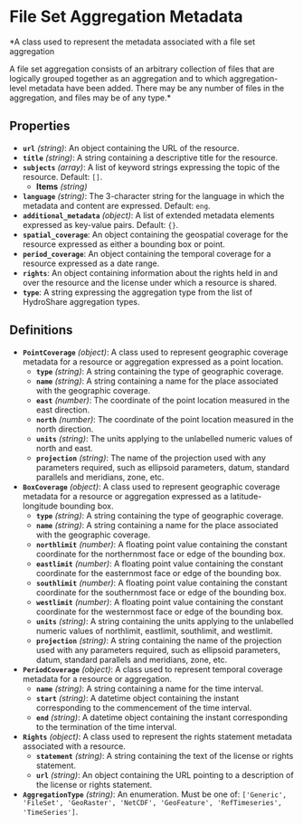 # File Set Aggregation Metadata

*A class used to represent the metadata associated with a file set aggregation

A file set aggregation consists of an arbitrary collection of files that are logically
grouped together as an aggregation and to which aggregation-level metadata have been
added. There may be any number of files in the aggregation, and files may be of any type.*

## Properties

- **`url`** *(string)*: An object containing the URL of the resource.
- **`title`** *(string)*: A string containing a descriptive title for the resource.
- **`subjects`** *(array)*: A list of keyword strings expressing the topic of the resource. Default: `[]`.
    - **Items** *(string)*
- **`language`** *(string)*: The 3-character string for the language in which the metadata and content are expressed. Default: `eng`.
- **`additional_metadata`** *(object)*: A list of extended metadata elements expressed as key-value pairs. Default: `{}`.
- **`spatial_coverage`**: An object containing the geospatial coverage for the resource expressed as either a bounding box or point.
- **`period_coverage`**: An object containing the temporal coverage for a resource expressed as a date range.
- **`rights`**: An object containing information about the rights held in and over the resource and the license under which a resource is shared.
- **`type`**: A string expressing the aggregation type from the list of HydroShare aggregation types.
## Definitions

- **`PointCoverage`** *(object)*: A class used to represent geographic coverage metadata for a resource or aggregation expressed as a
point location.
    - **`type`** *(string)*: A string containing the type of geographic coverage.
    - **`name`** *(string)*: A string containing a name for the place associated with the geographic coverage.
    - **`east`** *(number)*: The coordinate of the point location measured in the east direction.
    - **`north`** *(number)*: The coordinate of the point location measured in the north direction.
    - **`units`** *(string)*: The units applying to the unlabelled numeric values of north and east.
    - **`projection`** *(string)*: The name of the projection used with any parameters required, such as ellipsoid parameters, datum, standard parallels and meridians, zone, etc.
- **`BoxCoverage`** *(object)*: A class used to represent geographic coverage metadata for a resource or aggregation expressed as a
latitude-longitude bounding box.
    - **`type`** *(string)*: A string containing the type of geographic coverage.
    - **`name`** *(string)*: A string containing a name for the place associated with the geographic coverage.
    - **`northlimit`** *(number)*: A floating point value containing the constant coordinate for the northernmost face or edge of the bounding box.
    - **`eastlimit`** *(number)*: A floating point value containing the constant coordinate for the easternmost face or edge of the bounding box.
    - **`southlimit`** *(number)*: A floating point value containing the constant coordinate for the southernmost face or edge of the bounding box.
    - **`westlimit`** *(number)*: A floating point value containing the constant coordinate for the westernmost face or edge of the bounding box.
    - **`units`** *(string)*: A string containing the units applying to the unlabelled numeric values of northlimit, eastlimit, southlimit, and westlimit.
    - **`projection`** *(string)*: A string containing the name of the projection used with any parameters required, such as ellipsoid parameters, datum, standard parallels and meridians, zone, etc.
- **`PeriodCoverage`** *(object)*: A class used to represent temporal coverage metadata for a resource or aggregation.
    - **`name`** *(string)*: A string containing a name for the time interval.
    - **`start`** *(string)*: A datetime object containing the instant corresponding to the commencement of the time interval.
    - **`end`** *(string)*: A datetime object containing the instant corresponding to the termination of the time interval.
- **`Rights`** *(object)*: A class used to represent the rights statement metadata associated with a resource.
    - **`statement`** *(string)*: A string containing the text of the license or rights statement.
    - **`url`** *(string)*: An object containing the URL pointing to a description of the license or rights statement.
- **`AggregationType`** *(string)*: An enumeration. Must be one of: `['Generic', 'FileSet', 'GeoRaster', 'NetCDF', 'GeoFeature', 'RefTimeseries', 'TimeSeries']`.
